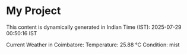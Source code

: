 # My Project

This content is dynamically generated in Indian Time (IST): 2025-07-29 00:50:16 IST


Current Weather in Coimbatore:
Temperature: 25.88 °C
Condition: mist

